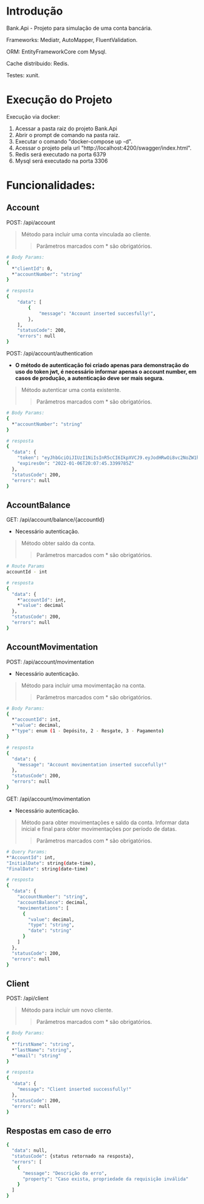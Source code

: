 # Introdução 
Bank.Api - Projeto para simulação de uma conta bancária.

Frameworks:
Mediatr, AutoMapper, FluentValidation.

ORM:
EntityFrameworkCore com Mysql.

Cache distribuido:
Redis.

Testes:
xunit.

# Execução do Projeto
Execução via docker:
1. Acessar a pasta raiz do projeto Bank.Api
2. Abrir o prompt de comando na pasta raiz.
3. Executar o comando "docker-compose up -d".
4. Acessar o projeto pela url "http://localhost:4200/swagger/index.html".
5. Redis será executado na porta 6379
6. Mysql será executado na porta 3306

# Funcionalidades:

## Account
POST: /api/account
> Método para incluir uma conta vinculada ao cliente.
>> Parâmetros marcados com * são obrigatórios.
```bash
# Body Params:
{
  *"clientId": 0,
  *"accountNumber": "string"
}

# resposta
{
    "data": [
        {
            "message": "Account inserted succesfully!",            
        },        
    ],
    "statusCode": 200,
    "errors": null
}
```

POST: /api/account/authentication
- **O método de autenticação foi criado apenas para demonstração do uso do token jwt, é necessário informar apenas o account number, em casos de produção, a autenticação deve ser mais segura.**
> Método autenticar uma conta existente.
>> Parâmetros marcados com * são obrigatórios.
```bash
# Body Params:
{
  *"accountNumber": "string"
}

# resposta
{
  "data": {
    "token": "eyJhbGciOiJIUzI1NiIsInR5cCI6IkpXVCJ9.eyJodHRwOi8vc2NoZW1hcy54bWxzb2FwLm9yZy93cy8yMDA5LzA5L2lkZW50aXR5L2NsYWltcy9hY3RvciI6IjAwMDEiLCJuYmYiOjE2NDE0OTYwNjUsImV4cCI6MTY0MTQ5OTY2NSwiaXNzIjoiV2FycmVuIiwiYXVkIjoiQmFuay5BcGkifQ.Cy5ZI1MMSl2FLtEK_VYTDba6FSWe-er4bEips_SSj2c",
    "expiresOn": "2022-01-06T20:07:45.3399785Z"
  },
  "statusCode": 200,
  "errors": null
}
```

## AccountBalance
GET: /api/account/balance/{accountId}
- Necessário autenticação.
> Método obter saldo da conta.
>> Parâmetros marcados com * são obrigatórios.
```bash
# Route Params
accountId - int

# resposta
{
  "data": {
    *"accountId": int,
    *"value": decimal
  },
  "statusCode": 200,
  "errors": null
}
```

## AccountMovimentation
POST: /api/account/movimentation
- Necessário autenticação.
> Método para incluir uma movimentação na conta.
>> Parâmetros marcados com * são obrigatórios.
```bash
# Body Params:
{
  *"accountId": int,
  *"value": decimal,
  *"type": enum (1 - Depósito, 2 - Resgate, 3 - Pagamento)
}

# resposta
{
  "data": {
    "message": "Account movimentation inserted succefully!"
  },
  "statusCode": 200,
  "errors": null
}
```

GET: /api/account/movimentation
- Necessário autenticação.
> Método para obter movimentações e saldo da conta. Informar data inicial e final para obter movimentações por período de datas.
>> Parâmetros marcados com * são obrigatórios.
```bash
# Query Params:
*"AccountId": int,
"InitialDate": string(date-time),
"FinalDate": string(date-time)

# resposta
{
  "data": {
    "accountNumber": "string",
    "accountBalance": decimal,
    "movimentations": [
      {
        "value": decimal,
        "type": "string",
        "date": "string"
      }
    ]
  },
  "statusCode": 200,
  "errors": null
}
```

## Client
POST: /api/client
> Método para incluir um novo cliente.
>> Parâmetros marcados com * são obrigatórios.
```bash
# Body Params:
{
  *"firstName": "string",
  *"lastName": "string",
  *"email": "string"
}

# resposta
{
  "data": {
    "message": "Client inserted successfully!"
  },
  "statusCode": 200,
  "errors": null
}
```

## Respostas em caso de erro
```bash
{
  "data": null,
  "statusCode": {status retornado na resposta},
  "errors": [
    {
      "message": "Descrição do erro",
      "property": "Caso exista, propriedade da requisição inválida"
    }
  ]
}
```

